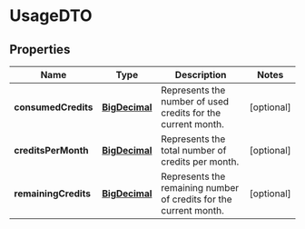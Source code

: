 
# UsageDTO

## Properties
Name | Type | Description | Notes
------------ | ------------- | ------------- | -------------
**consumedCredits** | [**BigDecimal**](BigDecimal.md) | Represents the number of used credits for the current month. |  [optional]
**creditsPerMonth** | [**BigDecimal**](BigDecimal.md) | Represents the total number of credits per month. |  [optional]
**remainingCredits** | [**BigDecimal**](BigDecimal.md) | Represents the remaining number of credits for the current month. |  [optional]



